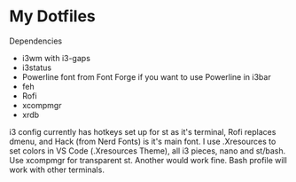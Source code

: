 # My Dotfiles

Dependencies
  - i3wm with i3-gaps
  - i3status
  - Powerline font from Font Forge if you want to use Powerline in i3bar
  - feh
  - Rofi
  - xcompmgr
  - xrdb
  
i3 config currently has hotkeys set up for st as it's terminal, Rofi replaces dmenu, and Hack (from Nerd Fonts) is it's main font. I use .Xresources to set colors in VS Code (.Xresources Theme), all i3 pieces, nano and st/bash. Use xcompmgr for transparent st. Another would work fine. Bash profile will work with other terminals.
